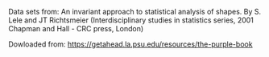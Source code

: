 Data sets from:
An invariant approach to statistical analysis of shapes.
By S. Lele and JT Richtsmeier
(Interdisciplinary studies in statistics series,
2001 Chapman and Hall - CRC press, London)

Dowloaded from:
https://getahead.la.psu.edu/resources/the-purple-book
